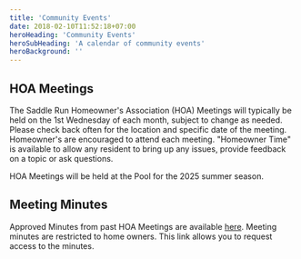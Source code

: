 ```yaml
---
title: 'Community Events'
date: 2018-02-10T11:52:18+07:00
heroHeading: 'Community Events'
heroSubHeading: 'A calendar of community events'
heroBackground: ''
---
```


## HOA Meetings

The Saddle Run Homeowner's Association (HOA) Meetings will typically be held on
the 1st Wednesday of each month, subject to change as needed.  Please check back
often for the location and specific date of the meeting.  Homeowner's are
encouraged to attend each meeting. "Homeowner Time" is available to allow any
resident to bring up any issues, provide feedback on a topic or ask questions.

HOA Meetings will be held at the Pool for the 2025 summer season.

## Meeting Minutes

Approved Minutes from past HOA Meetings are available
[here](https://drive.google.com/drive/folders/1BNBvBIdtTG_mvDT-YcS2X9VGXApwUymX?usp=sharing).
Meeting minutes are restricted to home owners. This link allows you to request
access to the minutes.
